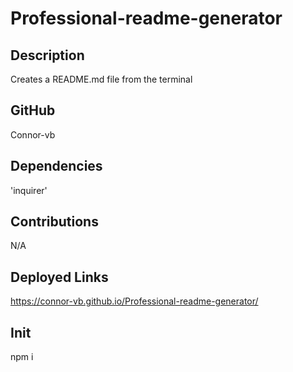 # Professional-readme-generator

## Description
Creates a README.md file from the terminal

## GitHub
Connor-vb

## Dependencies
'inquirer'

## Contributions
N/A

## Deployed Links
https://connor-vb.github.io/Professional-readme-generator/

## Init
npm i
        